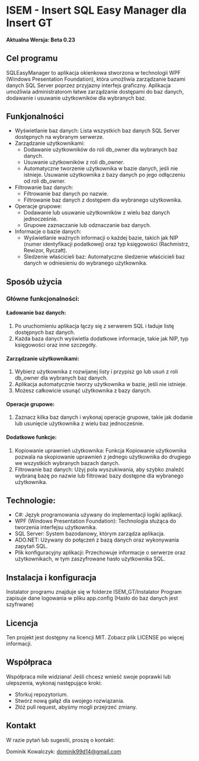 # ISEM - Insert SQL Easy Manager dla Insert GT
#### Aktualna Wersja: Beta 0.23
## Cel programu
SQLEasyManager to aplikacja okienkowa stworzona w technologii WPF (Windows Presentation Foundation), która umożliwia zarządzanie bazami danych SQL Server poprzez przyjazny interfejs graficzny. Aplikacja umożliwia administratorom łatwe zarządzanie dostępami do baz danych, dodawanie i usuwanie użytkowników dla wybranych baz.
## Funkjonalności
* Wyświetlanie baz danych: Lista wszystkich baz danych SQL Server dostępnych na wybranym serwerze.
* Zarządzanie użytkownikami:
  * Dodawanie użytkowników do roli db_owner dla wybranych baz danych.
  * Usuwanie użytkowników z roli db_owner.
  * Automatyczne tworzenie użytkownika w bazie danych, jeśli nie istnieje.
Usuwanie użytkownika z bazy danych po jego odłączeniu od roli db_owner.
* Filtrowanie baz danych:
  * Filtrowanie baz danych po nazwie.
  * Filtrowanie baz danych z dostępem dla wybranego użytkownika.
* Operacje grupowe:
  * Dodawanie lub usuwanie użytkowników z wielu baz danych jednocześnie.
  * Grupowe zaznaczanie lub odznaczanie baz danych.
* Informacje o bazie danych:
  * Wyświetlanie ważnych informacji o każdej bazie, takich jak NIP (numer identyfikacji podatkowej) oraz typ księgowości (Rachmistrz, Rewizor, Ryczałt).
  * Śledzenie właścicieli baz: Automatyczne śledzenie właścicieli baz danych w odniesieniu do wybranego użytkownika.

## Sposób użycia
### Główne funkcjonalności:
#### Ładowanie baz danych:

1. Po uruchomieniu aplikacja łączy się z serwerem SQL i ładuje listę dostępnych baz danych.
2. Każda baza danych wyświetla dodatkowe informacje, takie jak NIP, typ księgowości oraz inne szczegóły.
#### Zarządzanie użytkownikami:

1. Wybierz użytkownika z rozwijanej listy i przypisz go lub usuń z roli db_owner dla wybranych baz danych.
2. Aplikacja automatycznie tworzy użytkownika w bazie, jeśli nie istnieje.
3. Możesz całkowicie usunąć użytkownika z bazy danych.
#### Operacje grupowe:

1. Zaznacz kilka baz danych i wykonaj operacje grupowe, takie jak dodanie lub usunięcie użytkownika z wielu baz jednocześnie.

#### Dodatkowe funkcje:
1. Kopiowanie uprawnień użytkownika: Funkcja Kopiowanie użytkownika pozwala na skopiowanie uprawnień z jednego użytkownika do drugiego we wszystkich wybranych bazach danych.
2. Filtrowanie baz danych: Użyj pola wyszukiwania, aby szybko znaleźć wybraną bazę po nazwie lub filtrować bazy dostępne dla wybranego użytkownika.
 
## Technologie:
* C#: Język programowania używany do implementacji logiki aplikacji.
* WPF (Windows Presentation Foundation): Technologia służąca do tworzenia interfejsu użytkownika.
* SQL Server: System bazodanowy, którym zarządza aplikacja.
* ADO.NET: Używany do połączeń z bazą danych oraz wykonywania zapytań SQL.
* Plik konfiguracyjny aplikacji: Przechowuje informacje o serwerze oraz użytkownikach, w tym zaszyfrowane hasło użytkownika SQL.

## Instalacja i konfiguracja
Instalator programu znajduje się w folderze ISEM_GT/Instalator
Program zapisuje dane logowania w pliku app.config (Hasło do baz danych jest szyfrwane) 

## Licencja
Ten projekt jest dostępny na licencji MIT. Zobacz plik LICENSE po więcej informacji.

## Współpraca
Współpraca mile widziana! Jeśli chcesz wnieść swoje poprawki lub ulepszenia, wykonaj następujące kroki:

* Sforkuj repozytorium.
* Stwórz nową gałąź dla swojego rozwiązania.
* Złóż pull request, abyśmy mogli przejrzeć zmiany.

## Kontakt
W razie pytań lub sugestii, proszę o kontakt:

Dominik Kowalczyk: dominik99d14@gmail.com
